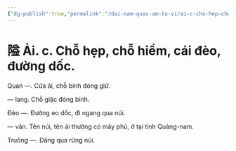 ```yaml
---
{"dg-publish":true,"permalink":"/dai-nam-quac-am-tu-vi/ai-c-cho-hep-cho-hiem-cai-deo-duong-doc/","tags":["âm-tự-vị"],"created":"2025-08-15T14:51:52.732+07:00"}
---
```


# 隘 Ải. c. Chỗ hẹp, chỗ hiểm, cái đèo, đường dốc.

Quan —. Cửa ải, chỗ binh đóng giữ.

— lang. Chỗ giặc đóng binh.

Đèo —. Đường eo dốc, đi ngang qua núi.

— vân. Tên núi, tên ải thường có mây phủ, ở tại tỉnh Quảng-nam.

Truông —. Đàng qua rừng núi.